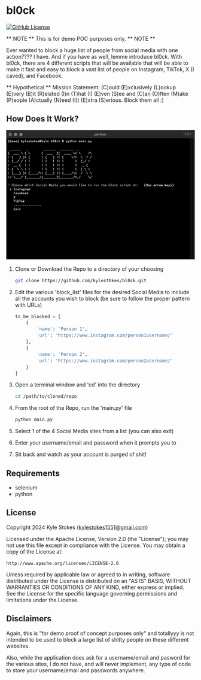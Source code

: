 # bl0ck
[![GitHub License](https://img.shields.io/badge/License-Apache%202.0-important.svg)](https://github.com/kylest0kes/bl0ck.git)

** NOTE ** This is for demo POC purposes only. ** NOTE **

Ever wanted to block a huge list of people from social media with one action???? I have. And if you have as well, lemme introduce bl0ck. With bl0ck, there are 4 different scripts that will be available that will be able to make it fast and easy to block a vast list of people on Instagram, TikTok, X (I caved), and Facebook. 

** Hypothetical ** Mission Statement: (C)ould (E)xclusively (L)ookup (E)very (B)it (R)elated (I)n (T)hat (I) (E)ven (S)ee and (C)an (O)ften (M)ake (P)eople (A)ctually (N)eed (I)t (E)xtra (S)erious. Block them all :)

## How Does It Work?

![intro](./imgs/intro.png)
1. Clone or Download the Repo to a directory of your choosing
    ```sh
    git clone https://github.com/kylest0kes/bl0ck.git
    ```

2. Edit the various 'block_list' files for the desired Social Media to include all the accounts you wish to block (be sure to follow the proper pattern with URLs)
    ```python
    to_be_blocked = [
        {
            'name': 'Person 1',
            'url': 'https://www.instagram.com/person1username/'
        },
        {
            'name': 'Person 2',
            'url': 'https://www.instagram.com/person2username/'
        }
    ]
    ```

3. Open a terminal window and 'cd' into the directory
    ```sh
    cd /path/to/cloned/repo
    ```

4. From the root of the Repo, run the 'main.py' file
    ```sh
    python main.py
    ```

5. Select 1 of the 4 Social Media sites from a list (you can also exit)

6. Enter your username/email and password when it prompts you to

7. Sit back and watch as your account is purged of shit!

    

## Requirements
* selenium
* python

## License
Copyright 2024 Kyle Stokes (kylestokes1551@gmail.com)

Licensed under the Apache License, Version 2.0 (the "License"); you may not use this file except in compliance with the License. You may obtain a copy of the License at:

    http://www.apache.org/licenses/LICENSE-2.0

Unless required by applicable law or agreed to in writing, software distributed under the License is distributed on an "AS IS" BASIS, WITHOUT WARRANTIES OR CONDITIONS OF ANY KIND, either express or implied. See the License for the specific language governing permissions and
limitations under the License.


## Disclaimers
Again, this is "for demo proof of concept purposes only" and totallyyy is not intended to be used to block a large list of shitty people on these different websites.

Also, while the application does ask for a username/email and pasword for the various sites, I do not have, and will never implement, any type of code to store your username/email and passwords anywhere.